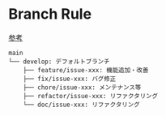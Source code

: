 # Branch Rule

[参考](https://nvie.com/posts/a-successful-git-branching-model/)

```text
main
└── develop: デフォルトブランチ
    ├── feature/issue-xxx: 機能追加・改善
    ├── fix/issue-xxx: バグ修正
    ├── chore/issue-xxx: メンテナンス等
    ├── refactor/issue-xxx: リファクタリング
    └── doc/issue-xxx: リファクタリング
```
